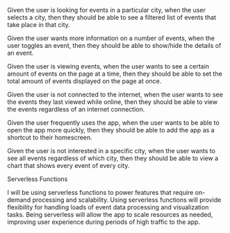 Given the user is looking for events in a particular city, when the user selects a city, then they should be able to see a filtered list of events that take place in that city.

Given the user wants more information on a number of events, when the user toggles an event, then they should be able to show/hide the details of an event.

Given the user is viewing events, when the user wants to see a certain amount of events on the page at a time, then they should be able to set the total amount of events displayed on the page at once.

Given the user is not connected to the internet, when the user wants to see the events they last viewed while online, then they should be able to view the events regardless of an internet connection.

Given the user frequently uses the app, when the user wants to be able to open the app more quickly, then they should be able to add the app as a shortcut to their homescreen.

Given the user is not interested in a specific city, when the user wants to see all events regardless of which city, then they should be able to view a chart that shows every event of every city.

Serverless Functions

I will be using serverless functions to power features that require on-demand processing and scalability. Using serverless functions will provide flexibility for handling loads of event data processing and visualization tasks. Being serverless will allow the app to scale resources as needed, improving user experience during periods of high traffic to the app.